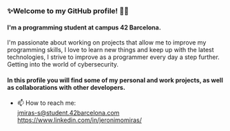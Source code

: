 ### ✨Welcome to my GitHub profile! 👋👋
#### I'm a programming student at campus 42 Barcelona. 
I'm passionate about working on projects that allow me to improve my programming skills,
I love to learn new things and keep up with the latest technologies, I strive to improve as a programmer every day a step further. 
Getting into the world of cybersecurity.

#### In this profile you will find some of my personal and work projects, as well as collaborations with other developers.


- 📫 How to reach me: <br>
jmiras-s@student.42barcelona.com <br>
https://www.linkedin.com/in/jeronimomiras/




